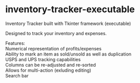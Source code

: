 # inventory-tracker-executable
Inventory Tracker built with Tkinter framework (executable) <br />

Designed to track your inventory and expenses. <br />

Features: <br /> 
Numerical representation of profits/expenses <br />
Ability to mark an item as sold/unsold as well as duplication <br />
USPS and UPS tracking capabilities <br />
Columns can be re-adjusted and re-sorted <br />
Allows for multi-action (exluding editing) <br />
Search bar  
